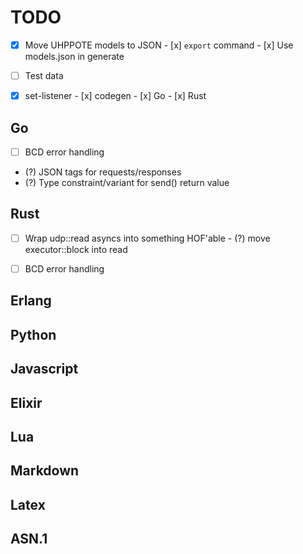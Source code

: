 # TODO

- [x] Move UHPPOTE models to JSON
      - [x] `export` command
      - [x] Use models.json in generate

- [ ] Test data

- [x] set-listener
      - [x] codegen
      - [x] Go
      - [x] Rust

## Go
- [ ] BCD error handling
- (?) JSON tags for requests/responses
- (?) Type constraint/variant for send() return value

## Rust
- [ ] Wrap udp::read asyncs into something HOF'able
      - (?) move executor::block into read
- [ ] BCD error handling


## Erlang

## Python

## Javascript

## Elixir

## Lua

## Markdown

## Latex

## ASN.1


